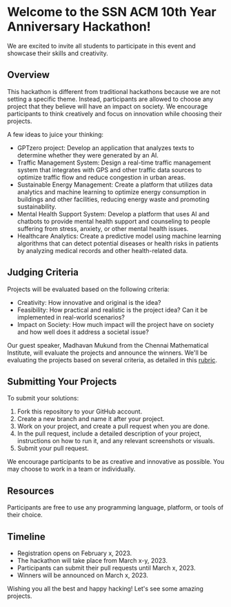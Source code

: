 <h1>Welcome to the SSN ACM 10th Year Anniversary Hackathon!</h1>
<p>We are excited to invite all students to participate in this event and showcase their skills and creativity.</p>

<h2>Overview</h2>
<p>This hackathon is different from traditional hackathons because we are not setting a specific theme. Instead, participants are allowed to choose any project that they believe will have an impact on society. We encourage participants to think creatively and focus on innovation while choosing their projects.</p>
<p>A few ideas to juice your thinking:</p>
<ul>
  <li>GPTzero project: Develop an application that analyzes texts to determine whether they were generated by an AI.</li>
  <li>Traffic Management System: Design a real-time traffic management system that integrates with GPS and other traffic data sources to optimize traffic flow and reduce congestion in urban areas.</li>
  <li>Sustainable Energy Management: Create a platform that utilizes data analytics and machine learning to optimize energy consumption in buildings and other facilities, reducing energy waste and promoting sustainability.</li>
  <li>Mental Health Support System: Develop a platform that uses AI and chatbots to provide mental health support and counseling to people suffering from stress, anxiety, or other mental health issues.</li>
  <li>Healthcare Analytics: Create a predictive model using machine learning algorithms that can detect potential diseases or health risks in patients by analyzing medical records and other health-related data.</li>
</ul>

<h2>Judging Criteria</h2>
<p>Projects will be evaluated based on the following criteria:</p>
<ul>
  <li>Creativity: How innovative and original is the idea?</li>
  <li>Feasibility: How practical and realistic is the project idea? Can it be implemented in real-world scenarios?</li>
  <li>Impact on Society: How much impact will the project have on society and how well does it address a societal issue?</li>
</ul>

<p>Our guest speaker, Madhavan Mukund from the Chennai Mathematical Institute, will evaluate the projects and announce the winners. We'll be evaluating the projects based on several criteria, as detailed in this <a href="rubric.md">rubric</a>.</p>

<h2>Submitting Your Projects</h2>
<p>To submit your solutions:</p>
<ol>
  <li>Fork this repository to your GitHub account.</li>
  <li>Create a new branch and name it after your project.</li>
  <li>Work on your project, and create a pull request when you are done.</li>
  <li>In the pull request, include a detailed description of your project, instructions on how to run it, and any relevant screenshots or visuals.</li>
  <li>Submit your pull request.</li>
</ol>

<p>We encourage participants to be as creative and innovative as possible. You may choose to work in a team or individually.</p>

<h2>Resources</h2>
<p>Participants are free to use any programming language, platform, or tools of their choice.</p>

<h2>Timeline</h2>
<ul>
  <li>Registration opens on February x, 2023.</li>
  <li>The hackathon will take place from March x-y, 2023.</li>
  <li>Participants can submit their pull requests until March x, 2023.</li>
  <li>Winners will be announced on March x, 2023.</li>
</ul>
<p>Wishing you all the best and happy hacking! Let's see some amazing projects.</p>
